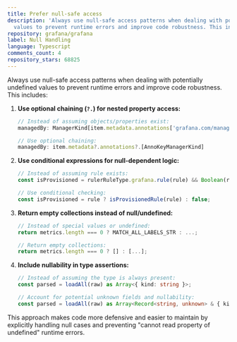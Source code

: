 ```yaml
---
title: Prefer null-safe access
description: 'Always use null-safe access patterns when dealing with potentially undefined
  values to prevent runtime errors and improve code robustness. This includes:'
repository: grafana/grafana
label: Null Handling
language: Typescript
comments_count: 4
repository_stars: 68825
---
```


Always use null-safe access patterns when dealing with potentially undefined values to prevent runtime errors and improve code robustness. This includes:

1. **Use optional chaining (`?.`) for nested property access:**
   ```typescript
   // Instead of assuming objects/properties exist:
   managedBy: ManagerKind[item.metadata.annotations['grafana.com/managed-by']]

   // Use optional chaining:
   managedBy: item.metadata?.annotations?.[AnnoKeyManagerKind]
   ```

2. **Use conditional expressions for null-dependent logic:**
   ```typescript
   // Instead of assuming rule exists:
   const isProvisioned = rulerRuleType.grafana.rule(rule) && Boolean(rule.grafana_alert.provenance);
   
   // Use conditional checking:
   const isProvisioned = rule ? isProvisionedRule(rule) : false;
   ```

3. **Return empty collections instead of null/undefined:**
   ```typescript
   // Instead of special values or undefined:
   return metrics.length === 0 ? MATCH_ALL_LABELS_STR : ...;
   
   // Return empty collections:
   return metrics.length === 0 ? [] : [...];
   ```

4. **Include nullability in type assertions:**
   ```typescript
   // Instead of assuming the type is always present:
   const parsed = loadAll(raw) as Array<{ kind: string }>;
   
   // Account for potential unknown fields and nullability:
   const parsed = loadAll(raw) as Array<Record<string, unknown> & { kind: string }>;
   ```

This approach makes code more defensive and easier to maintain by explicitly handling null cases and preventing "cannot read property of undefined" runtime errors.